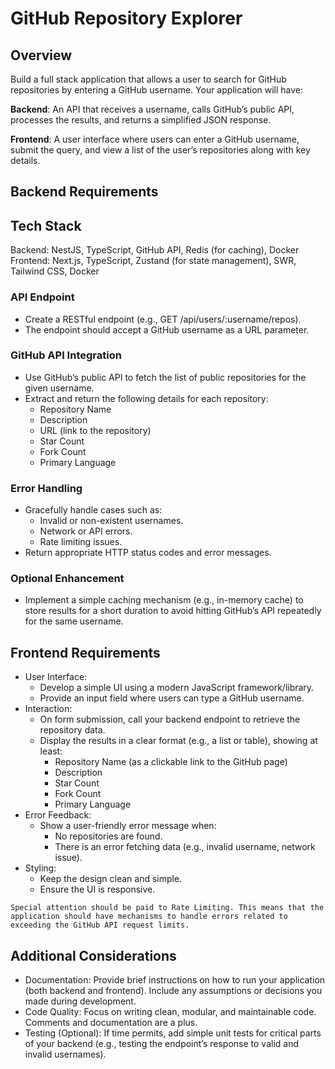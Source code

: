 # GitHub Repository Explorer

## Overview

Build a full stack application that allows a user to search for GitHub repositories by entering a GitHub username. Your application will have:

**Backend**: An API that receives a username, calls GitHub’s public API, processes the results, and returns a simplified JSON response.

**Frontend**: A user interface where users can enter a GitHub username, submit the query, and view a list of the user’s repositories along with key details.

## Backend Requirements

## Tech Stack

Backend: NestJS, TypeScript, GitHub API, Redis (for caching), Docker
Frontend: Next.js, TypeScript, Zustand (for state management), SWR, Tailwind CSS, Docker

### API Endpoint

- Create a RESTful endpoint (e.g., GET /api/users/:username/repos).
- The endpoint should accept a GitHub username as a URL parameter.

### GitHub API Integration

- Use GitHub’s public API to fetch the list of public repositories for the given username.
- Extract and return the following details for each repository:
  - Repository Name
  - Description
  - URL (link to the repository)
  - Star Count
  - Fork Count
  - Primary Language

### Error Handling

- Gracefully handle cases such as:
  - Invalid or non-existent usernames.
  - Network or API errors.
  - Rate limiting issues.
- Return appropriate HTTP status codes and error messages.

### Optional Enhancement

- Implement a simple caching mechanism (e.g., in-memory cache) to store results for a short duration to avoid hitting GitHub’s API repeatedly for the same username.

## Frontend Requirements

- User Interface:
  - Develop a simple UI using a modern JavaScript framework/library.
  - Provide an input field where users can type a GitHub username.
- Interaction:
  - On form submission, call your backend endpoint to retrieve the repository data.
  - Display the results in a clear format (e.g., a list or table), showing at least:
    - Repository Name (as a clickable link to the GitHub page)
    - Description
    - Star Count
    - Fork Count
    - Primary Language
- Error Feedback:
  - Show a user-friendly error message when:
    - No repositories are found.
    - There is an error fetching data (e.g., invalid username, network issue).
- Styling:
  - Keep the design clean and simple.
  - Ensure the UI is responsive.

`Special attention should be paid to Rate Limiting. This means that the application should have mechanisms to handle errors related to exceeding the GitHub API request limits.`

## Additional Considerations

- Documentation:
Provide brief instructions on how to run your application (both backend and frontend). Include any assumptions or decisions you made during development.
- Code Quality:
Focus on writing clean, modular, and maintainable code. Comments and documentation are a plus.
- Testing (Optional):
If time permits, add simple unit tests for critical parts of your backend (e.g., testing the endpoint’s response to valid and invalid usernames).

